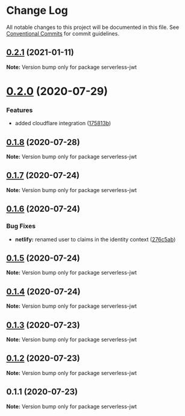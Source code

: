 # Change Log

All notable changes to this project will be documented in this file.
See [Conventional Commits](https://conventionalcommits.org) for commit guidelines.

## [0.2.1](https://github.com/sandrinodimattia/serverless-jwt/compare/v0.2.0...v0.2.1) (2021-01-11)

**Note:** Version bump only for package serverless-jwt

# [0.2.0](https://github.com/sandrinodimattia/serverless-jwt/compare/v0.1.8...v0.2.0) (2020-07-29)

### Features

- added cloudflare integration ([175813b](https://github.com/sandrinodimattia/serverless-jwt/commit/175813bc08c9948efad282f68e7fde7539ee3f8a))

## [0.1.8](https://github.com/sandrinodimattia/serverless-jwt/compare/v0.1.7...v0.1.8) (2020-07-28)

**Note:** Version bump only for package serverless-jwt

## [0.1.7](https://github.com/sandrinodimattia/serverless-jwt/compare/v0.1.6...v0.1.7) (2020-07-24)

**Note:** Version bump only for package serverless-jwt

## [0.1.6](https://github.com/sandrinodimattia/serverless-jwt/compare/v0.1.5...v0.1.6) (2020-07-24)

### Bug Fixes

- **netlify:** renamed user to claims in the identity context ([276c5ab](https://github.com/sandrinodimattia/serverless-jwt/commit/276c5ab76dd1df94974c5171d23faff851e6d217))

## [0.1.5](https://github.com/sandrinodimattia/serverless-jwt/compare/v0.1.4...v0.1.5) (2020-07-24)

**Note:** Version bump only for package serverless-jwt

## [0.1.4](https://github.com/sandrinodimattia/serverless-jwt/compare/v0.1.3...v0.1.4) (2020-07-24)

**Note:** Version bump only for package serverless-jwt

## [0.1.3](https://github.com/sandrinodimattia/serverless-jwt/compare/v0.1.2...v0.1.3) (2020-07-23)

**Note:** Version bump only for package serverless-jwt

## [0.1.2](https://github.com/sandrinodimattia/serverless-jwt/compare/v0.1.1...v0.1.2) (2020-07-23)

**Note:** Version bump only for package serverless-jwt

## 0.1.1 (2020-07-23)

**Note:** Version bump only for package serverless-jwt
